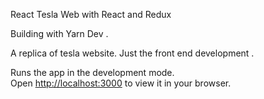 React Tesla Web with React and Redux 

Building with Yarn Dev .

A replica of tesla website. Just the front end development . 



Runs the app in the development mode.\
Open [http://localhost:3000](http://localhost:3000) to view it in your browser.
